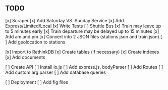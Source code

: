 
## TODO

[x] Scraper
    [x] Add Saturday VS. Sunday Service
    [x] Add Express/Limited/Local
    [x] Write Tests
    [ ] Shuttle Bus
    [x] Train may leave up to 5 minutes early
    [x] Train departure may be delayed up to 15 minutes
    [x] Add am and pm
    [x] Convert into 2 JSON files (stations.json and train.json)
    [ ] Add geolocation to stations

[x] Import to RethinkDB
    [x] Create tables (if necessary)
    [x] Create indexes
    [x] Add documents

[ ] Create API
    [ ] Install io.js
    [ ] Add express.js, bodyParser
    [ ] Add Routes
    [ ] Add custom arg parser
    [ ] Add database queries

[ ] Deployment
    [ ] Add fig files
